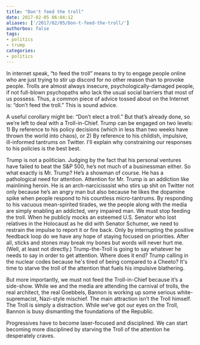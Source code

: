 ```yaml
---
title: "Don't feed the troll"
date: 2017-02-05 06:04:12
aliases: ['/2017/02/05/Don-t-feed-the-troll/']
authorbox: false
tags:
- politics
- trump
categories:
- politics
---
```

In internet speak, “to feed the troll” means to try to engage people online who are just trying to stir up discord for no other reason than to provoke people. Trolls are almost always insecure, psychologically-damaged people, if not full-blown psychopaths who lack the usual social barriers that most of us possess. Thus, a common piece of advice tossed about on the Internet is: “don’t feed the troll.” This is sound advice.

A useful corollary might be: “Don’t elect a troll.” But that’s already done, so we’re left to deal with a Troll-in-Chief. Trump can be engaged on two levels: 1) By reference to his policy decisions (which in less than two weeks have thrown the world into chaos), or 2) By reference to his childish, impulsive, ill-informed tantrums on Twitter. I'll explain why constraining our responses to his policies is the best best.

Trump is not a politician. Judging by the fact that his personal ventures have failed to beat the S&P 500, he’s not much of a businessman either. So what exactly is Mr. Trump? He’s a showman of course. He has a pathological need for attention. Attention for Mr. Trump is an addiction like mainlining heroin. He is an arch-narcicisssist who stirs up shit on Twitter not only because he’s an angry man but also because he likes the dopamine spike when people respond to his countless micro-tantrums. By responding to his vacuous mean-spirited tirades, we the people along with the media are simply enabling an addicted, very impaired man. We must stop feeding the troll. When he publicly mocks an esteemed U.S. Senator who lost relatives in the Holocaust as he did with Senator Schumer, we need to restrain the impulse to report it or fire back. Only by interrupting the positive feedback loop do we have any hope of staying focused on priorities. After all, sticks and stones may break my bones but words will never hurt me. (Well, at least not directly.) Trump-the-Troll is going to say whatever he needs to say in order to get attention. Where does it end? Trump calling in the nuclear codes because he's tired of being compared to a Cheeto? It's time to starve the troll of the attention that fuels his impulsive blathering.

But more importantly, we must not feed the Troll-in-Chief because it’s a side-show. While we and the media are attending the carnival of trolls, the real architect, the real Goebbels, Bannon is working up some serious white-supremacist, Nazi-style mischief. The main attraction isn’t the Troll himself. The Troll is simply a distraction. While we’ve got our eyes on the Troll, Bannon is busy dismantling the foundations of the Republic.

Progressives have to become laser-focused and disciplined. We can start becoming more disciplined by starving the Troll of the attention he desperately craves.
